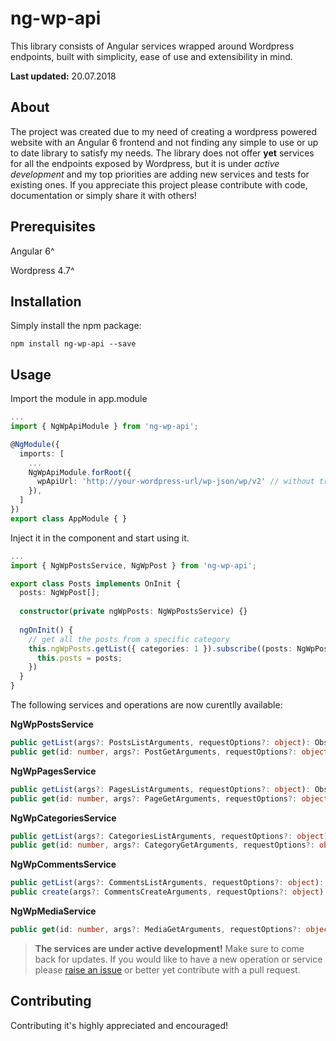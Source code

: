 # ng-wp-api
This library consists of Angular services wrapped around Wordpress endpoints, built with simplicity, ease of use and extensibility in mind.

**Last updated:** 20.07.2018

## About
The project was created due to my need of creating a wordpress powered website with an Angular 6 frontend and not finding any simple to use or up to date library to satisfy my needs. The library does not offer **yet** services for all the endpoints exposed by Wordpress, but it is under *active development* and my top priorities are adding new services and  tests for existing ones. 
If you appreciate this project please contribute with code, documentation or simply share it with others!  

## Prerequisites

Angular 6^

Wordpress 4.7^

## Installation

Simply install the npm package:

```npm install ng-wp-api --save```

## Usage
Import the module in app.module
``` typescript
...
import { NgWpApiModule } from 'ng-wp-api';

@NgModule({
  imports: [
    ...
    NgWpApiModule.forRoot({
      wpApiUrl: 'http://your-wordpress-url/wp-json/wp/v2' // without trailing slash
    }),
  ]
})
export class AppModule { }
```

Inject it in the component and start using it.
``` typescript
...
import { NgWpPostsService, NgWpPost } from 'ng-wp-api';

export class Posts implements OnInit {
  posts: NgWpPost[];
  
  constructor(private ngWpPosts: NgWpPostsService) {}
  
  ngOnInit() {
    // get all the posts from a specific category
    this.ngWpPosts.getList({ categories: 1 }).subscribe((posts: NgWpPost[]) => {
      this.posts = posts;
    })
  }
}
```

The following services and operations are now curentlly available:

**NgWpPostsService**

``` typescript
public getList(args?: PostsListArguments, requestOptions?: object): Observable<any>
public get(id: number, args?: PostGetArguments, requestOptions?: object): Observable<any> {
```

**NgWpPagesService**

``` typescript
public getList(args?: PagesListArguments, requestOptions?: object): Observable<any>
public get(id: number, args?: PageGetArguments, requestOptions?: object): Observable<any>
```

**NgWpCategoriesService**

``` typescript
public getList(args?: CategoriesListArguments, requestOptions?: object): Observable<any>
public get(id: number, args?: CategoryGetArguments, requestOptions?: object): Observable<any>
```

**NgWpCommentsService**

``` typescript
public getList(args?: CommentsListArguments, requestOptions?: object): Observable<any>
public create(args?: CommentsCreateArguments, requestOptions?: object): Observable<any> 
```

**NgWpMediaService**

``` typescript
public get(id: number, args?: MediaGetArguments, requestOptions?: object): Observable<any> 
```


> **The services are under active development!**
> Make sure to come back for updates.
> If you would like to have a new operation or service please [raise an issue](https://github.com/lucianmol/ng-wp-api/issues) or better yet contribute with a pull request.

## Contributing
Contributing it's highly appreciated and encouraged! 
